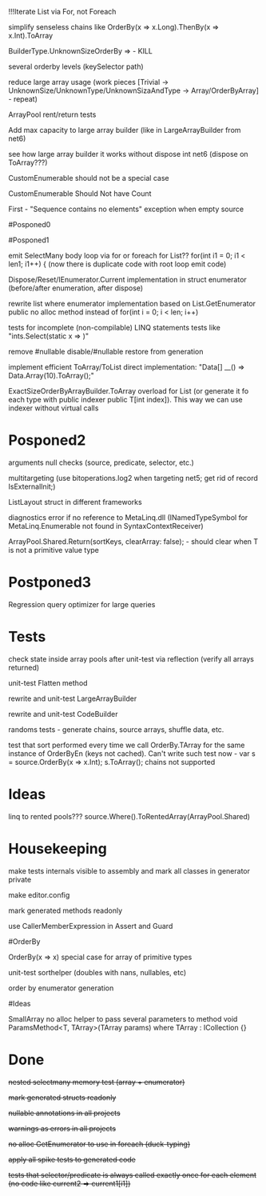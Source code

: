 !!!Iterate List<T> via For, not Foreach

simplify senseless chains like OrderBy(x => x.Long).ThenBy(x => x.Int).ToArray
 
BuilderType.UnknownSizeOrderBy => - KILL

several orderby levels (keySelector path)

reduce large array usage (work pieces [Trivial -> UnknownSize/UnknownType/UnknownSizaAndType -> Array/OrderByArray] - repeat)

ArrayPool rent/return tests

Add max capacity to large array builder (like in LargeArrayBuilder from net6)

see how large array builder it works without dispose int net6 (dispose on ToArray???)

CustomEnumerable should not be a special case

CustomEnumerable Should Not have Count

First - "Sequence contains no elements" exception when empty source

#Posponed0

#Posponed1

emit SelectMany body loop via for or foreach for List<T>??  for(int i1 = 0; i1 < len1; i1++) { (now there is duplicate code with root loop emit code)

Dispose/Reset/IEnumerator.Current implementation in struct enumerator (before/after enumeration, after dispose)

rewrite list where enumerator implementation based on List<T>.GetEnumerator public no alloc method instead of for(int i = 0; i < len; i++)

tests for incomplete (non-compilable) LINQ statements tests like "ints.Select(static x => )"

remove #nullable disable/#nullable restore from generation

implement efficient ToArray/ToList direct implementation: "Data[] __() => Data.Array(10).ToArray();"

ExactSizeOrderByArrayBuilder.ToArray overload for List<T> (or generate it fo each type with public indexer public T[int index]). This way we can use indexer without virtual calls

# Posponed2

arguments null checks (source, predicate, selector, etc.)

multitargeting (use bitoperations.log2 when targeting net5; get rid of record IsExternalInit;)

ListLayout struct in different frameworks

diagnostics error if no reference to MetaLinq.dll (INamedTypeSymbol for MetaLinq.Enumerable not found in SyntaxContextReceiver)

ArrayPool<TKey>.Shared.Return(sortKeys, clearArray: false); - should clear when T is not a primitive value type 

# Postponed3

Regression query optimizer for large queries


# Tests

check state inside array pools after unit-test via reflection (verify all arrays returned)

unit-test Flatten method

rewrite and unit-test LargeArrayBuilder

rewrite and unit-test CodeBuilder

randoms tests - generate chains, source arrays, shuffle data, etc.

test that sort performed every time we call OrderBy.TArray for the same instance of OrderByEn (keys not cached). Can't write such test now - var s = source.OrderBy(x => x.Int); s.ToArray(); chains not supported

# Ideas

linq to rented pools??? source.Where().ToRentedArray(ArrayPool<T>.Shared)

# Housekeeping

make tests internals visible to assembly and mark all classes in generator private

make editor.config

mark generated methods readonly

use CallerMemberExpression in Assert and Guard

#OrderBy

OrderBy(x => x) special case for array of primitive types

unit-test sorthelper (doubles with nans, nullables, etc)

order by enumerator generation

#Ideas

SmallArray no alloc helper to pass several parameters to method void ParamsMethod<T, TArray>(TArray params) where TArray : ICollection<T> {}

# Done

~~nested selectmany memory test (array + enumerator)~~

~~mark generated structs readonly~~

~~nullable annotations in all projects~~

~~warnings as errors in all projects~~

~~no alloc GetEnumerator to use in foreach (duck-typing)~~

~~apply all spike tests to generated code~~

~~tests that selector/predicate is always called exactly once for each element (no code like current2 => current1[i1])~~
